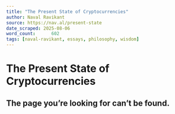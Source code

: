 ```yaml
---
title: "The Present State of Cryptocurrencies"
author: Naval Ravikant
source: https://nav.al/present-state
date_scraped: 2025-08-06
word_count:      602
tags: [naval-ravikant, essays, philosophy, wisdom]
---
```


# The Present State of Cryptocurrencies

## The page you’re looking for can’t be found.
